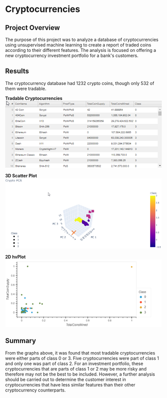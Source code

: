 # Cryptocurrencies

## Project Overview
The purpose of this project was to analyze a database of cryptocurrencies using unsupervised machine learning to create a report of traded coins according to their different features. The analysis is focused on offering a new cryptocurrency investment portfolio for a bank's customers.

## Results
The cryptocurrency database had 1232 crypto coins, though only 532 of them were tradable.

**Tradable Cryptocurrencies**<br/>
![Tradable Cryptocurrencies](Resources/tradable_cryptocurrencies.png)<br/>

**3D Scatter Plot**<br/>
![3D Scatter Plot](Resources/3d_scatter_plot.png)<br/>

**2D hvPlot**<br/>
![Bokeh Plot](Resources/bokeh_plot.png)<br/>

## Summary
From the graphs above, it was found that most tradable cryptocurrencies were either parts of class 0 or 3. Five cryptocurrencies were part of class 1 and only one was part of class 2. For an investment portfolio, these cryptocurrencies that are parts of class 1 or 2 may be more risky and therefore may not be the best to be included. However, a further analysis should be carried out to determine the customer interest in cryptocurrencies that have less similar features than their other cryptocurrency counterparts.

